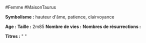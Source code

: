 #Femme #MaisonTaurus

**Symbolisme :** hauteur d'âme, patience, clairvoyance

**Age :**
**Taille :** 2m85
**Nombre de vies :**
**Nombres de résurrections :**

**Titres :** 
"
"


